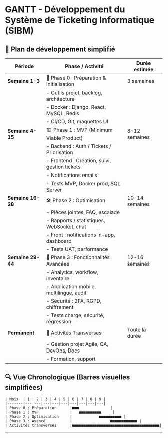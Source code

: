 # GANTT - Développement du Système de Ticketing Informatique (SIBM)

## 📅 Plan de développement simplifié

| Période      | Phase / Activité                          | Durée estimée  |
|--------------|--------------------------------------------|----------------|
| **Semaine 1-3**   | 🔰 Phase 0 : Préparation & Initialisation      | 3 semaines     |
|              | - Outils projet, backlog, architecture      |                |
|              | - Docker : Django, React, MySQL, Redis       |                |
|              | - CI/CD, Git, maquettes UI                  |                |
| **Semaine 4-15**  | 🏗️ Phase 1 : MVP (Minimum Viable Product)     | 8-12 semaines  |
|              | - Backend : Auth / Tickets / Priorisation    |                |
|              | - Frontend : Création, suivi, gestion tickets|                |
|              | - Notifications emails                      |                |
|              | - Tests MVP, Docker prod, SQL Server         |                |
| **Semaine 16-28** | 🛠️ Phase 2 : Optimisation                     | 10-14 semaines |
|              | - Pièces jointes, FAQ, escalade              |                |
|              | - Rapports / statistiques, WebSocket, chat   |                |
|              | - Front : notifications in-app, dashboard    |                |
|              | - Tests UAT, performance                     |                |
| **Semaine 29-44** | 🏅 Phase 3 : Fonctionnalités Avancées        | 12-16 semaines |
|              | - Analytics, workflow, inventaire            |                |
|              | - Application mobile, multilingue, audit     |                |
|              | - Sécurité : 2FA, RGPD, chiffrement           |                |
|              | - Tests charge, sécurité, régression         |                |
| **Permanent** | 🔄 Activités Transverses                     | Toute la durée |
|              | - Gestion projet Agile, QA, DevOps, Docs     |                |
|              | - Formation, support                         |                |

## 🔍 Vue Chronologique (Barres visuelles simplifiées)

```
| Mois  | 1 | 2 | 3 | 4 | 5 | 6 | 7 | 8 | 9 |
|-------|---|---|---|---|---|---|---|---|---|
| Phase 0 : Préparation      |■■■              |
| Phase 1 : MVP              |   ■■■■■■■■■■     |
| Phase 2 : Optimisation     |            ■■■■■■■■■■ |
| Phase 3 : Avancé           |                 ■■■■■■■■■■■■ |
| Activités transverses      |■■■■■■■■■■■■■■■■■■■■■■■■■■■■■■■■■■■■■■■|
```

---
